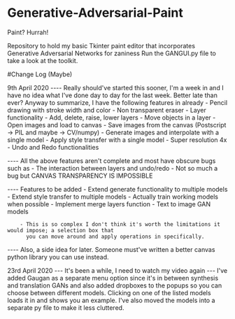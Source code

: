 # Generative-Adversarial-Paint

Paint? Hurrah!

Repository to hold my basic Tkinter paint editor that incorporates Generative Adversarial Networks for zaniness
Run the GANGUI.py file to take a look at the toolkit.

#Change Log (Maybe)

9th April 2020
---- Really should've started this sooner, I'm a week in and I have no idea what I've done day to day
	 for the last week. Better late than ever? Anyway to summarize, I have the following features in already
	 	- Pencil drawing with stroke width and color
	 	- Non transparent eraser
	 	- Layer functionality - Add, delete, raise, lower layers
	 	- Move objects in a layer
	 	- Open images and load to canvas
	 	- Save images from the canvas (Postscript -> PIL and maybe -> CV/numpy)
	 	- Generate images and interpolate with a single model
	 	- Apply style transfer with a single model
	 	- Super resolution 4x
	 	- Undo and Redo functionalities

---- All the above features aren't complete and most have obscure bugs such as 
	 - The interaction between layers and undo/redo
	 - Not so much a bug but CANVAS TRANSPARENCY IS IMPOSSIBLE

---- Features to be added
	 	- Extend generate functionality to multiple models
	 	- Extend style transfer to multiple models
	 	- Actually train working models when possible
	 	- Implement merge layers function
	 	- Text to image GAN models

	 	- This is so complex I don't think it's worth the limitations it would impose; a selection box that
	 	  you can move around and apply operations in specifically.

---- Also, a side idea for later. Someone must've written a better canvas python library you can use instead.

23rd April 2020
--- It's been a while, I need to watch my video again
--- I've added Gaugan as a separate menu option since it's in between synthesis and translation GANs
	and also added dropboxes to the popups so you can choose between different models. Clicking on 
	one of the listed models loads it in and shows you an example. I've also moved the models into
	a separate py file to make it less cluttered.